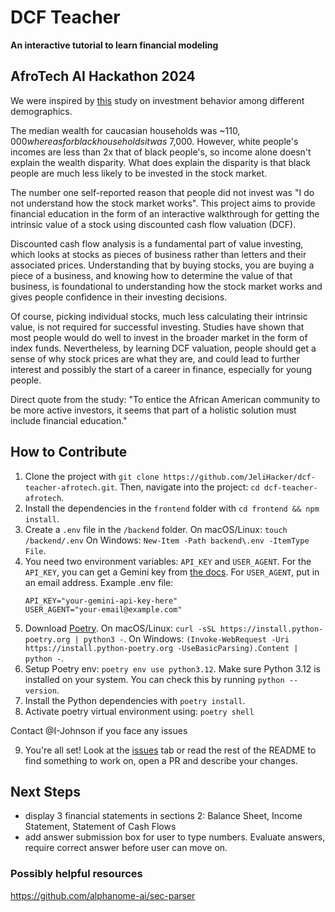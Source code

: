 # DCF Teacher
**An interactive tutorial to learn financial modeling**
## AfroTech AI Hackathon 2024
We were inspired by [this](https://newprairiepress.org/cgi/viewcontent.cgi?article=1127&context=jft#:~:text=The%20financial%20survey%20revealed%20the,sample%20indicate%20that%20those%20with) study on investment behavior among different demographics.

The median wealth for caucasian households was ~$110,000 whereas for black households it was ~$7,000. However, white people's incomes are less than 2x that of black people's, so income alone doesn't explain the wealth disparity. What does explain the disparity is that black people are much less likely to be invested in the stock market.

The number one self-reported reason that people did not invest was "I do not understand how the stock market works". This project aims to provide financial education in the form of an interactive walkthrough for getting the intrinsic value of a stock using discounted cash flow valuation (DCF). 

Discounted cash flow analysis is a fundamental part of value investing, which looks at stocks as pieces of business rather than letters and their associated prices. Understanding that by buying stocks, you are buying a piece of a business, and knowing how to determine the value of that business, is foundational to understanding how the stock market works and gives people confidence in their investing decisions. 

Of course, picking individual stocks, much less calculating their intrinsic value, is not required for successful investing. Studies have shown that most people would do well to invest in the broader market in the form of index funds. Nevertheless, by learning DCF valuation, people should get a sense of why stock prices are what they are, and could lead to further interest and possibly the start of a career in finance, especially for young people.

Direct quote from the study: "To entice the African American community to be more active investors, it seems that
part of a holistic solution must include financial education."



## How to Contribute
1. Clone the project with `git clone https://github.com/JeliHacker/dcf-teacher-afrotech.git`. Then, navigate into the project: `cd dcf-teacher-afrotech`.
2. Install the dependencies in the `frontend` folder with `cd frontend && npm install`.
3. Create a `.env` file in the `/backend` folder. On macOS/Linux: `touch /backend/.env` On Windows: `New-Item -Path backend\.env -ItemType File`.
4. You need two environment variables: `API_KEY` and `USER_AGENT`. For the `API_KEY`, you can get a Gemini key from [the docs](https://ai.google.dev/gemini-api/docs/api-key). For `USER_AGENT`, put in an email address. 
    Example .env file:
    ```
    API_KEY="your-gemini-api-key-here"
    USER_AGENT="your-email@example.com"
    ```
5. Download [Poetry](https://python-poetry.org). On macOS/Linux:  `curl -sSL https://install.python-poetry.org | python3 -`. On Windows: `(Invoke-WebRequest -Uri https://install.python-poetry.org -UseBasicParsing).Content | python -`.
6. Setup Poetry env: `poetry env use python3.12`. Make sure Python 3.12 is installed on your system. You can check this by running `python --version`.
7. Install the Python dependencies with `poetry install`.
8. Activate poetry virtual environment using: `poetry shell`

Contact @I-Johnson if you face any issues

9. You're all set! Look at the [issues](https://github.com/JeliHacker/dcf-teacher-afrotech/issues) tab or read the rest of the README to find something to work on, open a PR and describe your changes. 
## Next Steps
- display 3 financial statements in sections 2: Balance Sheet, Income Statement, Statement of Cash Flows
- add answer submission box for user to type numbers. Evaluate answers, require correct answer before user can move on.

### Possibly helpful resources
https://github.com/alphanome-ai/sec-parser
